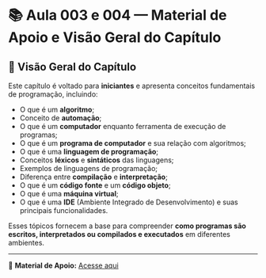 # 📚 Aula 003 e 004 — Material de Apoio e Visão Geral do Capítulo

## 📝 Visão Geral do Capítulo

Este capítulo é voltado para **iniciantes** e apresenta conceitos fundamentais de programação, incluindo:

- O que é um **algoritmo**;
- Conceito de **automação**;
- O que é um **computador** enquanto ferramenta de execução de programas;
- O que é um **programa de computador** e sua relação com algoritmos;
- O que é uma **linguagem de programação**;
- Conceitos **léxicos** e **sintáticos** das linguagens;
- Exemplos de linguagens de programação;
- Diferença entre **compilação** e **interpretação**;
- O que é um **código fonte** e um **código objeto**;
- O que é uma **máquina virtual**;
- O que é uma **IDE** (Ambiente Integrado de Desenvolvimento) e suas principais funcionalidades.

Esses tópicos fornecem a base para compreender **como programas são escritos, interpretados ou compilados e executados** em diferentes ambientes.

---

📎 **Material de Apoio:** [Acesse aqui](https://github.com/marialuciasf97/curso-java-completo/blob/main/material_de_apoio/02-conceitos-de-programacao.pdf)
